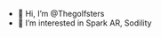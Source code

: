 - 👋 Hi, I’m @Thegolfsters
- 👀 I’m interested in Spark AR, Sodility

<!---
Thegolfsters/Thegolfsters is a ✨ special ✨ repository because its `README.md` (this file) appears on your GitHub profile.
You can click the Preview link to take a look at your changes.
--->
